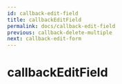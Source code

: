 ```yaml
---
id: callback-edit-field
title: callbackEditField
permalink: docs/callback-edit-field
previous: callback-delete-multiple
next: callback-edit-form
---
```


# callbackEditField

